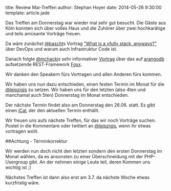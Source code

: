 title: Review Mai-Treffen
author: Stephan Hoyer
date: 2014-05-26 9:30:00
template: article.jade

Das Treffen am Donnerstag war wieder mal sehr gut besucht.
Die Gäste aus Köln konnten sich über volles Haus und die Zuhörer
über zwei hochkarätige und teils amüsante Vorträge freuen.

Da wäre zunächst [@bascht](https://twitter.com/bascht)s Vortrag
["What is a »full« stack, anyways?"](https://speakerdeck.com/bascht/what-is-a-full-stack-anyways)
über DevOps und warum auch Infrastruktur Code ist.

Danach folgte [@mchacki](https://twitter.com/mchacki)s sehr informativer
[Vortrag](http://de.slideshare.net/arangodb/foxx)
über das auf [arangodb](https://www.arangodb.org) aufsetzende REST-Framework
[Foxx](https://www.arangodb.org/foxx).

Wir danken den Speakern fürs Vortragen und allen Anderen fürs kommen.

Wir haben uns nun dazu entschieden, einen festen Termin im Monat für die
[@leipzigjs](/) zu setzen. Wir haben uns für den letzten (also 4ten und
manchamal auch 5ten) Donnerstag im Monat entschieden.

Der nächste Termin findet also am Donnerstag den 26.06. statt. Es gibt einen
[iCal](https://www.google.com/calendar/embed?src=heimke.net_m4mcqp0jn71tc8sid2aeij0d20@group.calendar.google.com&ctz=Europe/Berlin),
der den aktuellen Termin enthällt.

Wir freuen uns aufs nächste Treffen, für das wir noch Vorträge suchen. Postet
in die Kommentare oder twittert an [@leipzigjs](https://twitter.com/leipzigjs),
wenn ihr etwas vortragen wollt.

##Achtung - Terminkorrektur

Wir werden nun doch nicht den letzten sondern den ersten Donnerstag im Monat wählen, da
es ansonsten zu einer Überschneidung mit der PHP-Usergroup gibt. An der nehmen einige
Leute teil, deren Kommen uns wichtig ist ;)

Nächstes Treffen ist dann also erst am 3.7. da nächste Woche etwas
kurzfristig wäre.
